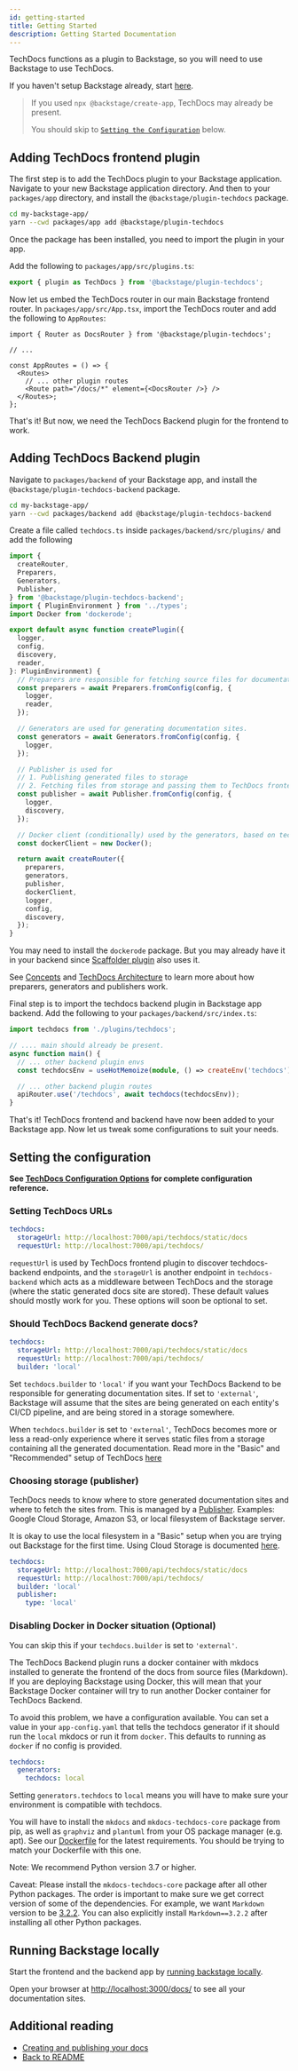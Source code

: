 ```yaml
---
id: getting-started
title: Getting Started
description: Getting Started Documentation
---
```


TechDocs functions as a plugin to Backstage, so you will need to use Backstage
to use TechDocs.

If you haven't setup Backstage already, start
[here](../../getting-started/index.md).

> If you used `npx @backstage/create-app`, TechDocs may already be present.
>
> You should skip to [`Setting the Configuration`](#setting-the-configuration)
> below.

## Adding TechDocs frontend plugin

The first step is to add the TechDocs plugin to your Backstage application.
Navigate to your new Backstage application directory. And then to your
`packages/app` directory, and install the `@backstage/plugin-techdocs` package.

```bash
cd my-backstage-app/
yarn --cwd packages/app add @backstage/plugin-techdocs
```

Once the package has been installed, you need to import the plugin in your app.

Add the following to `packages/app/src/plugins.ts`:

```typescript
export { plugin as TechDocs } from '@backstage/plugin-techdocs';
```

Now let us embed the TechDocs router in our main Backstage frontend router. In
`packages/app/src/App.tsx`, import the TechDocs router and add the following to
`AppRoutes`:

```tsx
import { Router as DocsRouter } from '@backstage/plugin-techdocs';

// ...

const AppRoutes = () => {
  <Routes>
    // ... other plugin routes
    <Route path="/docs/*" element={<DocsRouter />} />
  </Routes>;
};
```

That's it! But now, we need the TechDocs Backend plugin for the frontend to
work.

## Adding TechDocs Backend plugin

Navigate to `packages/backend` of your Backstage app, and install the
`@backstage/plugin-techdocs-backend` package.

```bash
cd my-backstage-app/
yarn --cwd packages/backend add @backstage/plugin-techdocs-backend
```

Create a file called `techdocs.ts` inside `packages/backend/src/plugins/` and
add the following

```typescript
import {
  createRouter,
  Preparers,
  Generators,
  Publisher,
} from '@backstage/plugin-techdocs-backend';
import { PluginEnvironment } from '../types';
import Docker from 'dockerode';

export default async function createPlugin({
  logger,
  config,
  discovery,
  reader,
}: PluginEnvironment) {
  // Preparers are responsible for fetching source files for documentation.
  const preparers = await Preparers.fromConfig(config, {
    logger,
    reader,
  });

  // Generators are used for generating documentation sites.
  const generators = await Generators.fromConfig(config, {
    logger,
  });

  // Publisher is used for
  // 1. Publishing generated files to storage
  // 2. Fetching files from storage and passing them to TechDocs frontend.
  const publisher = await Publisher.fromConfig(config, {
    logger,
    discovery,
  });

  // Docker client (conditionally) used by the generators, based on techdocs.generators config.
  const dockerClient = new Docker();

  return await createRouter({
    preparers,
    generators,
    publisher,
    dockerClient,
    logger,
    config,
    discovery,
  });
}
```

You may need to install the `dockerode` package. But you may already have it in
your backend since [Scaffolder plugin](../software-templates/index.md) also uses
it.

See [Concepts](concepts.md) and [TechDocs Architecture](architecture.md) to
learn more about how preparers, generators and publishers work.

Final step is to import the techdocs backend plugin in Backstage app backend.
Add the following to your `packages/backend/src/index.ts`:

```typescript
import techdocs from './plugins/techdocs';

// .... main should already be present.
async function main() {
  // ... other backend plugin envs
  const techdocsEnv = useHotMemoize(module, () => createEnv('techdocs'));

  // ... other backend plugin routes
  apiRouter.use('/techdocs', await techdocs(techdocsEnv));
}
```

That's it! TechDocs frontend and backend have now been added to your Backstage
app. Now let us tweak some configurations to suit your needs.

## Setting the configuration

**See [TechDocs Configuration Options](configuration.md) for complete
configuration reference.**

### Setting TechDocs URLs

```yaml
techdocs:
  storageUrl: http://localhost:7000/api/techdocs/static/docs
  requestUrl: http://localhost:7000/api/techdocs/
```

`requestUrl` is used by TechDocs frontend plugin to discover techdocs-backend
endpoints, and the `storageUrl` is another endpoint in `techdocs-backend` which
acts as a middleware between TechDocs and the storage (where the static
generated docs site are stored). These default values should mostly work for
you. These options will soon be optional to set.

### Should TechDocs Backend generate docs?

```yaml
techdocs:
  storageUrl: http://localhost:7000/api/techdocs/static/docs
  requestUrl: http://localhost:7000/api/techdocs/
  builder: 'local'
```

Set `techdocs.builder` to `'local'` if you want your TechDocs Backend to be
responsible for generating documentation sites. If set to `'external'`,
Backstage will assume that the sites are being generated on each entity's CI/CD
pipeline, and are being stored in a storage somewhere.

When `techdocs.builder` is set to `'external'`, TechDocs becomes more or less a
read-only experience where it serves static files from a storage containing all
the generated documentation. Read more in the "Basic" and "Recommended" setup of
TechDocs [here](architecture.md)

### Choosing storage (publisher)

TechDocs needs to know where to store generated documentation sites and where to
fetch the sites from. This is managed by a
[Publisher](./concepts.md#techdocs-publisher). Examples: Google Cloud Storage,
Amazon S3, or local filesystem of Backstage server.

It is okay to use the local filesystem in a "Basic" setup when you are trying
out Backstage for the first time. Using Cloud Storage is documented
[here](./using-cloud-storage.md).

```yaml
techdocs:
  storageUrl: http://localhost:7000/api/techdocs/static/docs
  requestUrl: http://localhost:7000/api/techdocs/
  builder: 'local'
  publisher:
    type: 'local'
```

### Disabling Docker in Docker situation (Optional)

You can skip this if your `techdocs.builder` is set to `'external'`.

The TechDocs Backend plugin runs a docker container with mkdocs installed to
generate the frontend of the docs from source files (Markdown). If you are
deploying Backstage using Docker, this will mean that your Backstage Docker
container will try to run another Docker container for TechDocs Backend.

To avoid this problem, we have a configuration available. You can set a value in
your `app-config.yaml` that tells the techdocs generator if it should run the
`local` mkdocs or run it from `docker`. This defaults to running as `docker` if
no config is provided.

```yaml
techdocs:
  generators:
    techdocs: local
```

Setting `generators.techdocs` to `local` means you will have to make sure your
environment is compatible with techdocs.

You will have to install the `mkdocs` and `mkdocs-techdocs-core` package from
pip, as well as `graphviz` and `plantuml` from your OS package manager (e.g.
apt). See our
[Dockerfile](https://github.com/backstage/techdocs-container/blob/main/Dockerfile)
for the latest requirements. You should be trying to match your Dockerfile with
this one.

Note: We recommend Python version 3.7 or higher.

Caveat: Please install the `mkdocs-techdocs-core` package after all other Python
packages. The order is important to make sure we get correct version of some of
the dependencies. For example, we want `Markdown` version to be
[3.2.2](https://github.com/backstage/backstage/blob/f9f70c225548017b6a14daea75b00fbd399c11eb/packages/techdocs-container/techdocs-core/requirements.txt#L11).
You can also explicitly install `Markdown==3.2.2` after installing all other
Python packages.

## Running Backstage locally

Start the frontend and the backend app by
[running backstage locally](../../getting-started/running-backstage-locally.md).

Open your browser at [http://localhost:3000/docs/](http://localhost:3000/docs/)
to see all your documentation sites.

## Additional reading

- [Creating and publishing your docs](creating-and-publishing.md)
- [Back to README](README.md)
